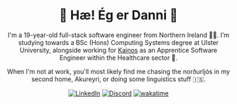 <h1 align="center">👋 Hæ! Ég er Danni 💅</h1>

<p align="center">
I'm a 19-year-old full-stack software engineer from Northern Ireland 🧑‍🎓. I’m studying towards a BSc (Hons) Computing Systems degree at Ulster University, alongside working for <a href="https://kainos.com">Kainos</a> as an Apprentice Software Engineer within the Healthcare sector 🏥.
</p>
<p align="center"> 
When I'm not at work, you'll most likely find me chasing the norðurljós in my second home, Akureyri, or doing some linguistics stuff 🇮🇸.
</p>

<div align="center">

  [![LinkedIn](https://img.shields.io/badge/LinkedIn-0A66C2?style=for-the-badge&logo=linkedin&logoColor=fff)](https://linkedin.com/in/dandabs)
  [![Discord](https://img.shields.io/badge/Discord-%235865F2.svg?&style=for-the-badge&logo=discord&logoColor=white)](discord://-/users/784899654696566825)
  [![wakatime](https://wakatime.com/badge/user/ad864439-8a6b-4dbc-8240-50f24d30d433.svg?style=for-the-badge)](https://wakatime.com/@ad864439-8a6b-4dbc-8240-50f24d30d433)
</div>
